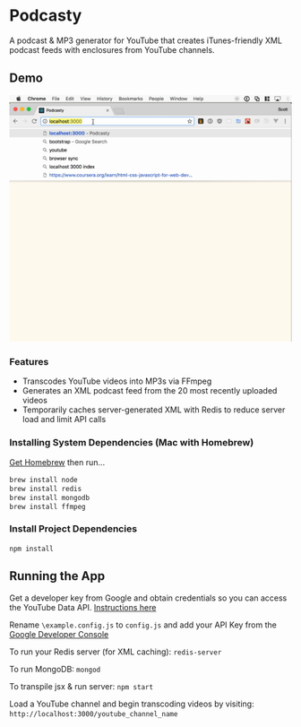 # Podcasty

A podcast & MP3 generator for YouTube that creates iTunes-friendly XML podcast feeds with enclosures from YouTube channels.

## Demo
![Podcast Demo gif](https://raw.githubusercontent.com/plasticbugs/podcasty/master/demo.png)

### Features
* Transcodes YouTube videos into MP3s via FFmpeg
* Generates an XML podcast feed from the 20 most recently uploaded videos
* Temporarily caches server-generated XML with Redis to reduce server load and limit API calls

### Installing System Dependencies (Mac with Homebrew)

[Get Homebrew](https://brew.sh/) then run...

```
brew install node
brew install redis
brew install mongodb
brew install ffmpeg
```

### Install Project Dependencies

```
npm install
```

## Running the App

Get a developer key from Google and obtain credentials so you can access the YouTube Data API. [Instructions here](https://developers.google.com/youtube/v3/getting-started)

Rename `\example.config.js` to `config.js` and add your API Key from the [Google Developer Console](https://console.developers.google.com/)

To run your Redis server (for XML caching): `redis-server`

To run MongoDB: `mongod`

To transpile jsx & run server: `npm start`

Load a YouTube channel and begin transcoding videos by visiting: `http://localhost:3000/youtube_channel_name`
